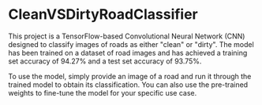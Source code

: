 # CleanVSDirtyRoadClassifier
This project is a TensorFlow-based Convolutional Neural Network (CNN) designed to classify images of roads as either "clean" or "dirty". The model has been trained on a dataset of road images and has achieved a training set accuracy of 94.27% and a test set accuracy of 93.75%.

To use the model, simply provide an image of a road and run it through the trained model to obtain its classification. You can also use the pre-trained weights to fine-tune the model for your specific use case.

